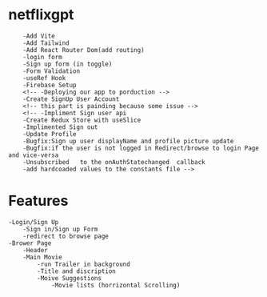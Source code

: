 # netflixgpt

        -Add Vite
        -Add Tailwind
        -Add React Router Dom(add routing)
        -login form
        -Sign up form (in toggle)
        -Form Validation
        -useRef Hook
        -Firebase Setup
        <!-- -Deploying our app to porduction -->
        -Create SignUp User Account
        <!-- this part is painding because some issue -->
        <!-- -Impliment Sign user api
        -Create Redux Store with useSlice
        -Implimented Sign out
        -Update Profile
        -Bugfix:Sign up user displayName and profile picture update
        -Bugfix:if the user is not logged in Redirect/browse to login Page and vice-versa
        -Unsubscribed   to the onAuthStatechanged  callback
        -add hardcoaded values to the constants file -->

# Features

    -Login/Sign Up
        -Sign in/Sign up Form
        -redirect to browse page
    -Brower Page
        -Header
        -Main Movie
            -run Trailer in background
            -Title and discription
            -Moive Suggestions
                -Movie lists (horrizontal Scrolling)
